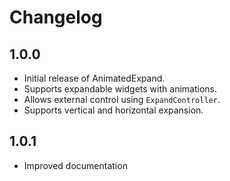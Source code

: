 # Changelog

## 1.0.0
- Initial release of AnimatedExpand.
- Supports expandable widgets with animations.
- Allows external control using `ExpandController`.
- Supports vertical and horizontal expansion.

## 1.0.1
- Improved documentation
